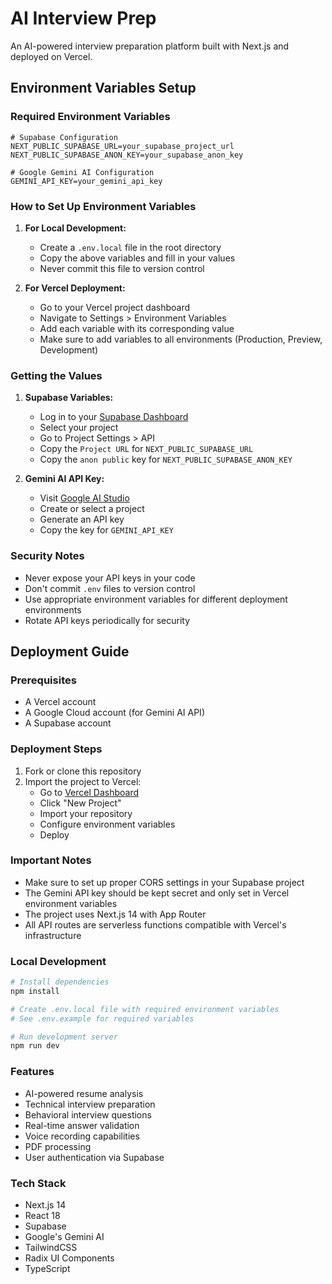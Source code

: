 # AI Interview Prep

An AI-powered interview preparation platform built with Next.js and deployed on Vercel.

## Environment Variables Setup

### Required Environment Variables

```env
# Supabase Configuration
NEXT_PUBLIC_SUPABASE_URL=your_supabase_project_url
NEXT_PUBLIC_SUPABASE_ANON_KEY=your_supabase_anon_key

# Google Gemini AI Configuration
GEMINI_API_KEY=your_gemini_api_key
```

### How to Set Up Environment Variables

1. **For Local Development:**

   - Create a `.env.local` file in the root directory
   - Copy the above variables and fill in your values
   - Never commit this file to version control

2. **For Vercel Deployment:**
   - Go to your Vercel project dashboard
   - Navigate to Settings > Environment Variables
   - Add each variable with its corresponding value
   - Make sure to add variables to all environments (Production, Preview, Development)

### Getting the Values

1. **Supabase Variables:**

   - Log in to your [Supabase Dashboard](https://app.supabase.com)
   - Select your project
   - Go to Project Settings > API
   - Copy the `Project URL` for `NEXT_PUBLIC_SUPABASE_URL`
   - Copy the `anon public` key for `NEXT_PUBLIC_SUPABASE_ANON_KEY`

2. **Gemini AI API Key:**
   - Visit [Google AI Studio](https://makersuite.google.com/app/apikey)
   - Create or select a project
   - Generate an API key
   - Copy the key for `GEMINI_API_KEY`

### Security Notes

- Never expose your API keys in your code
- Don't commit `.env` files to version control
- Use appropriate environment variables for different deployment environments
- Rotate API keys periodically for security

## Deployment Guide

### Prerequisites

- A Vercel account
- A Google Cloud account (for Gemini AI API)
- A Supabase account

### Deployment Steps

1. Fork or clone this repository
2. Import the project to Vercel:
   - Go to [Vercel Dashboard](https://vercel.com)
   - Click "New Project"
   - Import your repository
   - Configure environment variables
   - Deploy

### Important Notes

- Make sure to set up proper CORS settings in your Supabase project
- The Gemini API key should be kept secret and only set in Vercel environment variables
- The project uses Next.js 14 with App Router
- All API routes are serverless functions compatible with Vercel's infrastructure

### Local Development

```bash
# Install dependencies
npm install

# Create .env.local file with required environment variables
# See .env.example for required variables

# Run development server
npm run dev
```

### Features

- AI-powered resume analysis
- Technical interview preparation
- Behavioral interview questions
- Real-time answer validation
- Voice recording capabilities
- PDF processing
- User authentication via Supabase

### Tech Stack

- Next.js 14
- React 18
- Supabase
- Google's Gemini AI
- TailwindCSS
- Radix UI Components
- TypeScript
